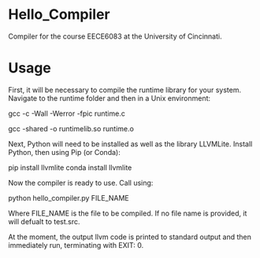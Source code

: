 # Hello_Compiler
Compiler for the course EECE6083 at the University of Cincinnati.

# Usage
First, it will be necessary to compile the runtime library for your system. Navigate to the runtime folder and then in a Unix environment:

gcc -c -Wall -Werror -fpic runtime.c

gcc -shared -o runtimelib.so runtime.o

Next, Python will need to be installed as well as the library LLVMLite. Install Python, then using Pip (or Conda):

pip install llvmlite
conda install llvmlite

Now the compiler is ready to use. Call using:

python hello_compiler.py FILE_NAME

Where FILE_NAME is the file to be compiled. If no file name is provided, it will defualt to test.src. 

At the moment, the output llvm code is printed to standard output and then immediately run, terminating with EXIT: 0. 
